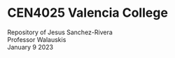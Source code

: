 # CEN4025 Valencia College  
Repository of Jesus Sanchez-Rivera  
Professor Walauskis  
January 9 2023
